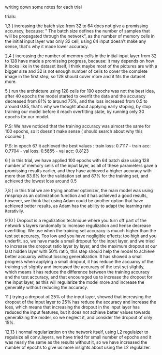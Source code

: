 writing down some notes for each trial

trials: 

1,3 ) increasing the batch size from 32 to 64 does not give a promissing accuracy, because:
 " The batch size defines the number of samples that will be propagated through the network", as the number of memory cells in the initial input layer was only 32 cell, using 64 input doesn't make any sense, that's why it made lower accuracy.

 2,4 ) increasing the number of memory cells in the initial input layer from 32 to 128 have made a promissing progress, because:
it may depends on how it looks like in the dataset itself, I think maybe most of the pictures are with a bigger size and 32 is not enough number of cells to cover the complete image in the first step, so 128 should cover more and it fits the dataset more.

5 ) run the archticture using 128 cells for 100 epochs was not the best idea, after 40 epochs the model started to overfit the data and the accuracy decreased from 81% to around 75%, and the loss increased from 0.5 to around 0.85, that's why we thought about applying early stoping, by stop training our model before it reach overfitting state, by running only 30 epochs for our model.

P.S: We have noticied that the training accuracy was almost the same for 100 epochs, so it doesn't make sense ( should search about why this occured ).

P.S: in epoch 67 it achieved the best values : train loss: 0.7117 - train acc: 0.7704 - val loss: 0.5855 - val acc: 0.8123

6 ) in this trial, we have applied 100 epochs with 64 batch size using 128 number of memory cells of the input layer, as all of these parameters gave a promissing results earlier, and they have achieved a higher accuracy with more than 83.6% for the validation set and 87% for the training set, and achieved the lowest loss around 0.5

7,8 ) in this trial we are trying another optimizer,  the main model was using rmsprop as an optimization function and it has achieved a good results, however, we think that using Adam could be another option that have achieved better results, as Adam has the ability to adapt the learning rate iterativily.

9,10 ) Dropout is a regulization technique where you turn off part of the network's layers randomally to increase regulization and hense decrease overfitting. We use when the training set accuracy is muuch higher than the test set accuracy, Too low and you have negligible effects; too high and you underfit.
so, we have made a small dropout for the input layer, and we tried to increase the dropout ratio layer by layer, and the maximum dropout at our last hidden layer with 50% ratio, this step should help the model to achieve better accuarcy without lossing generalization.
It has showed a small progress when applying a small dropout, it has reduce the accuarcy of the training set slightly and increased the accuracy of the test set slightly, which means it has reduce the difference between the training accuracy and the test accuracy, and that encouraged us to increase the dropout for the input layer, as this will regularize the model more and increase the generality without reducing the accuracy.

11 ) trying a dropout of 25% of the input layer, showed that increasing the dropout of the input layer to 25% has reduce the accuracy and increase the loss, which means that increasing the dropout in the input layer has reduced the input features, but it does not achieve better values towards generalizing the model, so we neglect it, and consider the dropout of only 15%.

12,13 ) normal regularization on the network itself, using L2 regulaizer to regulaize all conv_layers, we have tried for small number of epochs and it was nearly the same as the results without it, so we have increased the number of epochs to give us more insights about using the L2 regulaizer.

